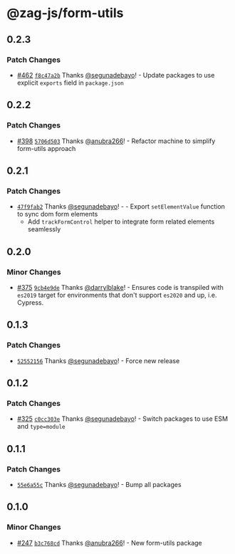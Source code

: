 # @zag-js/form-utils

## 0.2.3

### Patch Changes

- [#462](https://github.com/chakra-ui/zag/pull/462)
  [`f8c47a2b`](https://github.com/chakra-ui/zag/commit/f8c47a2b4442bfadc4d98315a8c1ac4aa4020822) Thanks
  [@segunadebayo](https://github.com/segunadebayo)! - Update packages to use explicit `exports` field in `package.json`

## 0.2.2

### Patch Changes

- [#398](https://github.com/chakra-ui/zag/pull/398)
  [`5706d503`](https://github.com/chakra-ui/zag/commit/5706d5036db101ec7fd6dcb9a9065461aad0225c) Thanks
  [@anubra266](https://github.com/anubra266)! - Refactor machine to simplify form-utils approach

## 0.2.1

### Patch Changes

- [`47f9fab2`](https://github.com/chakra-ui/zag/commit/47f9fab26619474b371114d58b3257e9e9a28a18) Thanks
  [@segunadebayo](https://github.com/segunadebayo)! - - Export `setElementValue` function to sync dom form elements
  - Add `trackFormControl` helper to integrate form related elements seamlessly

## 0.2.0

### Minor Changes

- [#375](https://github.com/chakra-ui/zag/pull/375)
  [`9cb4e9de`](https://github.com/chakra-ui/zag/commit/9cb4e9de28a3c6666860bc068c86be67a3b1a2ca) Thanks
  [@darrylblake](https://github.com/darrylblake)! - Ensures code is transpiled with `es2019` target for environments
  that don't support `es2020` and up, i.e. Cypress.

## 0.1.3

### Patch Changes

- [`52552156`](https://github.com/chakra-ui/zag/commit/52552156ded1b00f873576f52b11d0414f5dfee7) Thanks
  [@segunadebayo](https://github.com/segunadebayo)! - Force new release

## 0.1.2

### Patch Changes

- [#325](https://github.com/chakra-ui/zag/pull/325)
  [`c0cc303e`](https://github.com/chakra-ui/zag/commit/c0cc303e9824ea395c06d9faa699d23e19ef6538) Thanks
  [@segunadebayo](https://github.com/segunadebayo)! - Switch packages to use ESM and `type=module`

## 0.1.1

### Patch Changes

- [`55e6a55c`](https://github.com/chakra-ui/zag/commit/55e6a55c37a60eea5caa446270cd1f6012d7363d) Thanks
  [@segunadebayo](https://github.com/segunadebayo)! - Bump all packages

## 0.1.0

### Minor Changes

- [#247](https://github.com/chakra-ui/zag/pull/247)
  [`b3c768cd`](https://github.com/chakra-ui/zag/commit/b3c768cd8605c8964acc966d29075e1f845ee0ff) Thanks
  [@anubra266](https://github.com/anubra266)! - New form-utils package
